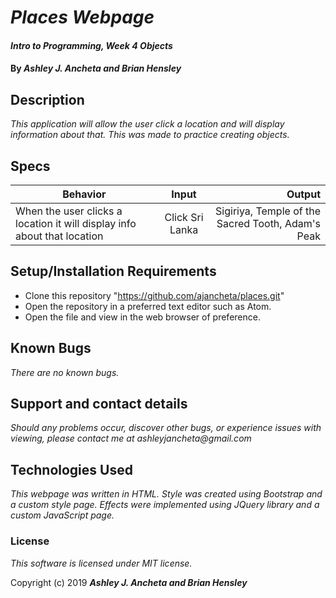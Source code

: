 # _Places Webpage_

#### _Intro to Programming, Week 4 Objects_

#### By _Ashley J. Ancheta and Brian Hensley_

## Description
_This application will allow the user click a location and will display information about that. This was made to practice creating objects._

## Specs
| Behavior | Input | Output |
| ------------- |:-------------:| -----:|
| When the user clicks a location it will display info about that location | Click Sri Lanka | Sigiriya, Temple of the Sacred Tooth, Adam's Peak |


## Setup/Installation Requirements

* Clone this repository "https://github.com/ajancheta/places.git"
* Open the repository in a preferred text editor such as Atom.
* Open the file and view in the web browser of preference.

## Known Bugs

_There are no known bugs._

## Support and contact details

_Should any problems occur, discover other bugs, or experience issues with viewing, please contact me at ashleyjancheta@gmail.com_

## Technologies Used

_This webpage was written in HTML. Style was created using Bootstrap and a custom style page. Effects were implemented using JQuery library and a custom JavaScript page._

### License

*This software is licensed under MIT license.*

Copyright (c) 2019 **_Ashley J. Ancheta and Brian Hensley_**
